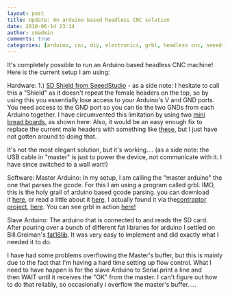 ```yaml
---
layout: post
title: Update: An arduino based headless CNC solution
date: 2010-06-14 23:14
author: smadmin
comments: true
categories: [arduino, cnc, diy, electronics, grbl, headless cnc, seeedstudio, Shapeoko, sparkfun]
---
```

It's completely possible to run an Arduino based headless CNC machine! Here is the current setup I am using:

Hardware:
1.) <a href="http://www.seeedstudio.com/depot/sd-card-shield-for-arduino-v21-p-492.html">SD Shield from SeeedStudio</a> - as a side note: I hesitate to call this a "Shield" as it doesn't repeat the female headers on the top, so by using this you essentially lose access to your Arduino's V and GND ports. You need access to the GND port so you can tie the two GNDs from each Arduino together. I have circumvented this limitation by using two <a href="http://www.adafruit.com/index.php?main_page=product_info&amp;cPath=17_22&amp;products_id=65">mini bread boards</a>, as shown here: Also, it would be an easy enough fix to replace the current male headers with something like <a href="http://www.adafruit.com/index.php?main_page=product_info&amp;cPath=17_21&amp;products_id=85">these</a>, but I just have not gotten around to doing that.

It's not the most elegant solution, but it's working.... (as a side note: the USB cable in "master" is just to power the device, not communicate with it. I have since switched to a wall wart!)

Software:
Master Arduino: In my setup, I am calling the "master arduino" the one that parses the gcode. For this I am using a program called grbl. IMO, this is the holy grail of arduino based gcode parsing. you can download it <a href="http://github.com/simen/grbl">here</a>, or read a little about it <a href="http://grbl.tumblr.com/">here</a>. I actually found it via the<a href="http://www.contraptor.org/">contraptor project</a>, <a href="http://www.contraptor.org/motion-control">here</a>. You can see grbl in action <a href="http://dank.bengler.no/">here!</a>

Slave Arduino: The arduino that is connected to and reads the SD card. After pouring over a bunch of different fat libraries for arduino I settled on Bill.Greiman's <a href="http://code.google.com/p/fat16lib/">fat16lib</a>. It was very easy to implement and did exactly what I needed it to do.

I have had some problems overflowing the Master's buffer, but this is mainly due to the fact that I'm having a hard time setting up flow control. What I need to have happen is for the slave Arduino to Serial.print a line and then WAIT until it receives the "OK" from the master. I can't figure out how to do that reliably, so occasionally i overflow the master's buffer.....
